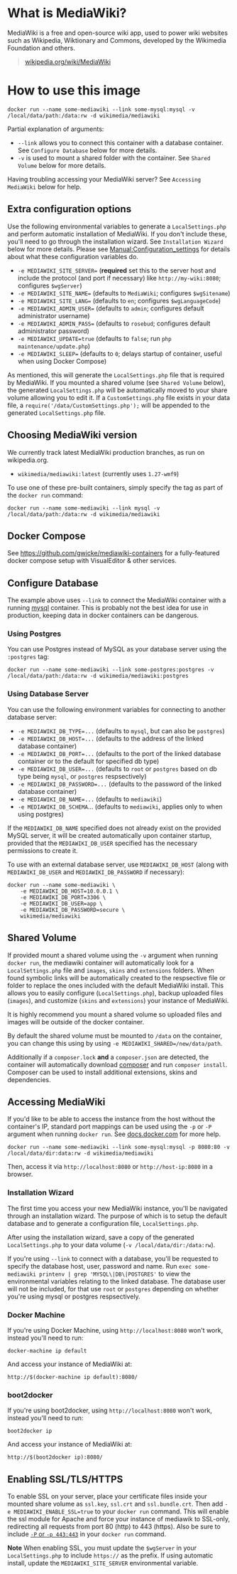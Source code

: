 # What is MediaWiki?

MediaWiki is a free and open-source wiki app, used to power wiki websites such
as Wikipedia, Wiktionary and Commons, developed by the Wikimedia Foundation and
others.

> [wikipedia.org/wiki/MediaWiki](https://en.wikipedia.org/wiki/MediaWiki)

# How to use this image

    docker run --name some-mediawiki --link some-mysql:mysql -v /local/data/path:/data:rw -d wikimedia/mediawiki

Partial explanation of arguments:

 - `--link` allows you to connect this container with a database container. See `Configure Database` below for more details.
 - `-v` is used to mount a shared folder with the container. See `Shared Volume` below for more details.

 Having troubling accessing your MediaWiki server? See `Accessing MediaWiki` below for help.

## Extra configuration options

Use the following environmental variables to generate a `LocalSettings.php` and perform automatic installation of MediaWiki. If you don't include these, you'll need to go through the installation wizard. See `Installation Wizard` below for more details. Please see [Manual:Configuration_settings](https://www.mediawiki.org/wiki/Manual:Configuration_settings) for details about what these configuration variables do.

 - `-e MEDIAWIKI_SITE_SERVER=` (**required** set this to the server host and include the protocol (and port if necessary) like `http://my-wiki:8080`; configures `$wgServer`)
 - `-e MEDIAWIKI_SITE_NAME=` (defaults to `MediaWiki`; configures `$wgSitename`)
 - `-e MEDIAWIKI_SITE_LANG=` (defaults to `en`; configures `$wgLanguageCode`)
 - `-e MEDIAWIKI_ADMIN_USER=` (defaults to `admin`; configures default administrator username)
 - `-e MEDIAWIKI_ADMIN_PASS=` (defaults to `rosebud`; configures default administrator password)
 - `-e MEDIAWIKI_UPDATE=true` (defaults to `false`; run `php maintenance/update.php`)
 - `-e MEDIAWIKI_SLEEP=` (defaults to `0`; delays startup of container, useful when using Docker Compose)

As mentioned, this will generate the `LocalSettings.php` file that is required by MediaWiki. If you mounted a shared volume (see `Shared Volume` below), the generated `LocalSettings.php` will be automatically moved to your share volume allowing you to edit it. If a `CustomSettings.php` file exists in your data file, a `require('/data/CustomSettings.php');` will be appended to the generated `LocalSettings.php` file.

## Choosing MediaWiki version

We currently track latest MediaWiki production branches, as run on
wikipedia.org.

 - `wikimedia/mediawiki:latest` (currently uses `1.27-wmf9`)

To use one of these pre-built containers, simply specify the tag as part of the `docker run` command:

    docker run --name some-mediawiki --link mysql -v /local/data/path:/data:rw -d wikimedia/mediawiki

## Docker Compose

See https://github.com/gwicke/mediawiki-containers for a fully-featured docker
compose setup with VisualEditor & other services.

## Configure Database

The example above uses `--link` to connect the MediaWiki container with a running [mysql](https://hub.docker.com/_/mysql/) container. This is probably not the best idea for use in production, keeping data in docker containers can be dangerous.

### Using Postgres

You can use Postgres instead of MySQL as your database server using the `:postgres` tag:

    docker run --name some-mediawiki --link some-postgres:postgres -v /local/data/path:/data:rw -d wikimedia/mediawiki:postgres

### Using Database Server

You can use the following environment variables for connecting to another database server:

 - `-e MEDIAWIKI_DB_TYPE=...` (defaults to `mysql`, but can also be `postgres`)
 - `-e MEDIAWIKI_DB_HOST=...` (defaults to the address of the linked database container)
 - `-e MEDIAWIKI_DB_PORT=...` (defaults to the port of the linked database container or to the default for specified db type)
 - `-e MEDIAWIKI_DB_USER=...` (defaults to `root` or `postgres` based on db type being `mysql`, or `postgres` respsectively)
 - `-e MEDIAWIKI_DB_PASSWORD=...` (defaults to the password of the linked database container)
 - `-e MEDIAWIKI_DB_NAME=...` (defaults to `mediawiki`)
 - `-e MEDIAWIKI_DB_SCHEMA`... (defaults to `mediawiki`, applies only to when using postgres)

If the `MEDIAWIKI_DB_NAME` specified does not already exist on the provided MySQL
server, it will be created automatically upon container startup, provided
that the `MEDIAWIKI_DB_USER` specified has the necessary permissions to create
it.

To use with an external database server, use `MEDIAWIKI_DB_HOST` (along with
`MEDIAWIKI_DB_USER` and `MEDIAWIKI_DB_PASSWORD` if necessary):

    docker run --name some-mediawiki \
        -e MEDIAWIKI_DB_HOST=10.0.0.1 \
        -e MEDIAWIKI_DB_PORT=3306 \
        -e MEDIAWIKI_DB_USER=app \
        -e MEDIAWIKI_DB_PASSWORD=secure \
        wikimedia/mediawiki

## Shared Volume

If provided mount a shared volume using the `-v` argument when running `docker run`, the mediawiki container will automatically look for a `LocalSettings.php` file and `images`, `skins` and `extensions` folders. When found symbolic links will be automatically created to the respsective file or folder to replace the ones included with the default MediaWiki install. This allows you to easily configure (`LocalSettings.php`), backup uploaded files (`images`), and customize (`skins` and `extensions`) your instance of MediaWiki.

It is highly recommend you mount a shared volume so uploaded files and images will be outside of the docker container.

By default the shared volume must be mounted to `/data` on the container, you can change this using by using `-e MEDIAWIKI_SHARED=/new/data/path`.

Additionally if a `composer.lock` **and** a `composer.json` are detected, the container will automatically download [composer](https://getcomposer.org) and run `composer install`. Composer can be used to install additional extensions, skins and dependencies.

## Accessing MediaWiki

If you'd like to be able to access the instance from the host without the container's IP, standard port mappings can be used using the `-p` or `-P` argument when running `docker run`. See [docs.docker.com](https://docs.docker.com/reference/run/#expose-incoming-ports) for more help.

    docker run --name some-mediawiki --link some-mysql:mysql -p 8080:80 -v /local/data/dir:data:rw -d wikimedia/mediawiki

Then, access it via `http://localhost:8080` or `http://host-ip:8080` in a browser.

### Installation Wizard

The first time you access your new MediaWiki instance, you'll be navigated through an installation wizard. The purpose of which is to setup the default database and to generate a configuration file, `LocalSettings.php`.

After using the installation wizard, save a copy of the generated `LocalSettings.php` to your data volume (`-v /local/data/dir:/data:rw`).

If you're using `--link` to connect with a database, you'll be requested to specify the database host, user, password and name. Run `exec some-mediawiki printenv | grep 'MYSQL\|DB\|POSTGRES'` to view the environmental variables relating to the linked database. The database user will not be included, for that use `root` or `postgres` depending on whether you're using mysql or postgres respsectively.

### Docker Machine

If you're using Docker Machine, using `http://localhost:8080` won't work, instead you'll need to run:

    docker-machine ip default

And access your instance of MediaWiki at:

    http://$(docker-machine ip default):8080/

### boot2docker

If you're using boot2docker, using `http://localhost:8080` won't work, instead you'll need to run:

    boot2docker ip

And access your instance of MediaWiki at:

    http://$(boot2docker ip):8080/

## Enabling SSL/TLS/HTTPS

To enable SSL on your server, place your certificate files inside your mounted share volume as `ssl.key`, `ssl.crt` and `ssl.bundle.crt`.  Then add `-e MEDIAWIKI_ENABLE_SSL=true` to your `docker run` command. This will enable the ssl module for Apache and force your instance of mediawik to SSL-only, redirecting all requests from port 80 (http) to 443 (https). Also be sure to include [`-P` or `-p 443:443`](https://docs.docker.com/reference/run/#expose-incoming-ports) in your `docker run` command.

**Note** When enabling SSL, you must update the `$wgServer` in your `LocalSettings.php` to include `https://` as the prefix. If using automatic install, update the `MEDIAWIKI_SITE_SERVER` environmental variable.
